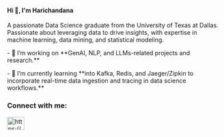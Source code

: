 <h4 align="left">Hi 👋, I'm Harichandana</h4>
<p align="left">A passionate Data Science graduate from the University of Texas at Dallas. Passionate about leveraging data to drive insights, with expertise in machine learning, data mining, and statistical modeling.</p>

<p align="left">- 🔭 I’m working on **GenAI, NLP, and LLMs-related projects and research.**</p>

<p align="left">- 🌱 I’m currently learning **into Kafka, Redis, and Jaeger/Zipkin to incorporate real-time data ingestion and tracing in data science workflows.**</p>


<h3 align="left">Connect with me:</h3>
<p align="left">
<a href="https://www.linkedin.com/in/harichandana-neralla/" target="blank"><img align="center" src="https://raw.githubusercontent.com/rahuldkjain/github-profile-readme-generator/master/src/images/icons/Social/linked-in-alt.svg" alt="https://www.linkedin.com/in/harichandana-neralla/" height="30" width="40" /></a>
</p>
